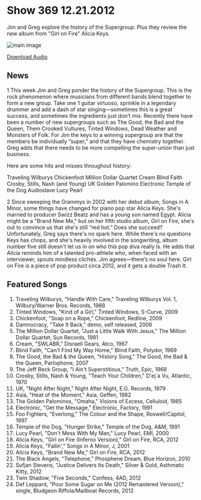 # Show 369 12.21.2012
Jim and Greg explore the history of the Supergroup. Plus they review the new album from "Girl on Fire" Alicia Keys.

![main image](http://www.soundopinions.org/images/2012/supergroups.jpg)

[Download Audio](http://audio.soundopinions.org/podcasts/sooppodshow369.mp3)

## News
1 This week Jim and Greg ponder the history of the Supergroup. This is the rock phenomenon where musicians from different bands blend together to form a new group. Take one 1 guitar virtuoso, sprinkle in a legendary drummer and add a dash of star singing—sometimes this is a great success, and sometimes the ingredients just don’t mix. Recently there have been a number of new supergroups such as The Good, the Bad and the Queen, Them Crooked Vultures, Tinted Windows, Dead Weather and Monsters of Folk. For Jim the keys to a
 winning supergroup are that the members be individually “super,” and that they have chemistry together. Greg adds that there needs to be more compelling the super-union than just business.
                                                                
Here are some hits and misses throughout history:

Traveling Wilburys
Chickenfoot
Million Dollar Quartet
Cream
Blind Faith
Crosby, Stills, Nash (and Young)
UK
Golden Palomino
Electronic
Temple of the Dog
Audioslave
Lucy Pearl

2 Since sweeping the Grammys in 2002 with her debut album, Songs in A Minor, some things have changed for piano pop star Alicia Keys. She's married to producer Swizz Beatz and has a young son named Egypt. Alicia might be a "Brand New Me," but on her fifth studio album, Girl on Fire, she's out to convince us that she's still “red hot.” Does she succeed? Unfortunately, Greg says there's no spark here. While there's no questions Keys has chops, and she's heavily involved in the songwriting, album number five still doesn't let us in on who this pop diva really is. He adds that Alicia reminds him of a talented pro-athlete who, when faced with an interviewer, spouts mindless clichés. Jim agrees—there’s no soul here. Girl on Fire is a piece of pop product circa 2012, and it gets a double Trash It.

## Featured Songs
1. Traveling Wilburys, "Handle With Care," Traveling Wilburys Vol. 1, Wilbury/Warner Bros. Records, 1988
2. Tinted Windows, "Kind of a Girl," Tinted Windows, S-Curve, 2009
3. Chickenfoot, "Soap on a Rope," Chickenfoot, Redline, 2009
4. Damnocracy, "Take It Back," demo, self released, 2006
5. The Million Dollar Quartet, "Just a Little Walk With Jesus," The Million Dollar Quartet, Sun Records, 1981
6. Cream, "SWLABR," Disraeli Gears, Atco, 1967
7. Blind Faith, "Can't Find My Way Home," Blind Faith, Polydor, 1969
8. The Good, the Bad & the Queen, "History Song," The Good, the Bad & the Queen, Parlophone, 2007
9. The Jeff Beck Group, "I Ain't Superstitious," Truth, Epic, 1968
10. Crosby, Stills, Nash & Young, "Teach Your Children," D'ej`a Vu, Atlantic, 1970
11. UK, "Night After Night," Night After Night, E.G. Records, 1979
12. Asia, "Heat of the Moment," Asia, Geffen, 1982
13. The Golden Palominos, "Omaha," Visions of Excess, Celluloid, 1985
14. Electronic, "Get the Message," Electronic, Factory, 1991
15. Foo Fighters, "Everlong," The Colour and the Shape, Roswell/Capitol, 1997
16. Temple of the Dog, "Hunger Strike," Temple of the Dog, A&M, 1991
17. Lucy Pearl, "Don't Mess With My Man," Lucy Pearl, EMI, 2000
18. Alicia Keys, "Girl on Fire (Inferno Version)," Girl on Fire, RCA, 2012
19. Alicia Keys, "Fallin'," Songs in A Minor, J, 2001
20. Alicia Keys, "Brand New Me," Girl on Fire, RCA, 2012
21. The Black Angels, "Telephone," Phosphene Dream, Blue Horizon, 2010
22. Sufjan Stevens, "Justice Delivers Its Death," Silver & Gold, Asthmatic Kitty, 2012
23. Twin Shadow, "Five Seconds," Confess, 4AD, 2012
24. Def Leppard, "Pour Some Sugar on Me (2012 Remastered Version)," single, Bludgeon Riffola/Mailboat Records, 2012
